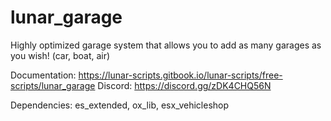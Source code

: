 # lunar_garage
Highly optimized garage system that allows you to add as many garages as you wish! (car, boat, air)

Documentation: https://lunar-scripts.gitbook.io/lunar-scripts/free-scripts/lunar_garage
Discord: https://discord.gg/zDK4CHQ56N

Dependencies: es_extended, ox_lib, esx_vehicleshop
